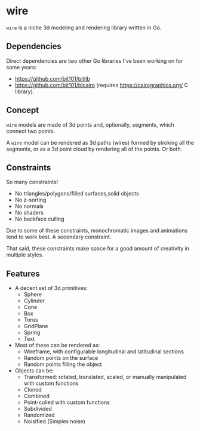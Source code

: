 # wire

`wire` is a niche 3d modeling and rendering library written in Go.

## Dependencies

Direct dependencies are two other Go libraries I've been working on for some years:

- https://github.com/bit101/bitlib
- https://github.com/bit101/blcairo (requires https://cairographics.org/ C library).

## Concept

`wire` models are made of 3d points and, optionally, segments, which connect two points.

A `wire` model can be rendered as 3d paths (wires) formed by stroking all the segments, or as a 3d point cloud by rendering all of the points. Or both.

## Constraints

So many constraints!

- No triangles/polygons/filled surfaces,solid objects
- No z-sorting
- No normals
- No shaders
- No backface culling

Due to some of these constraints, monochromatic images and animations tend to work best. A secondary constraint.

That said, these constraints make space for a good amount of creativity in multiple styles.

## Features

- A decent set of 3d primitives:
  - Sphere
  - Cylinder
  - Cone
  - Box
  - Torus
  - GridPlane
  - Spring
  - Text
- Most of these can be rendered as:
  - Wireframe, with configurable longitudinal and latitudinal sections
  - Random points on the surface
  - Random points filling the object
- Objects can be:
  - Transformed: rotated, translated, scaled, or manually manipulated with custom functions
  - Cloned
  - Combined
  - Point-culled with custom functions
  - Subdivided
  - Randomized
  - Noisified (Simplex noise)
